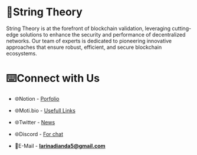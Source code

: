 # 🌠String Theory
String Theory is at the forefront of blockchain validation, leveraging cutting-edge solutions to enhance the security and performance of decentralized networks. Our team of experts is dedicated to pioneering innovative approaches that ensure robust, efficient, and secure blockchain ecosystems.

# ⌨️Connect with Us

- 🌐Notion - [Porfolio](https://antique-milk-cbe.notion.site/String-Theory-5337a65cfa6d450b9849c6ae5e7a07c5)

- 🌐Moti.bio - [Usefull Links](www.moti.bio/StringTheoryVal)

- 🌐Twitter - [News](www.twitter.com/StringTheoryVal)

- 🌐Discord - [For chat](https://discord.com/users/1018239154972274849)

- 📨E-Mail - **larinadianda5@gmail.com**
